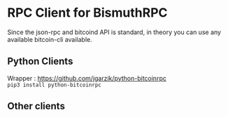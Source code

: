 # RPC Client for BismuthRPC

Since the json-rpc and bitcoind API is standard, in theory you can use any available bitcoin-cli available.

## Python Clients

Wrapper : https://github.com/jgarzik/python-bitcoinrpc  
`pip3 install python-bitcoinrpc`

## Other clients
